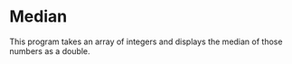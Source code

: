 # Median
This program takes an array of integers and displays the median of those numbers as a double.
